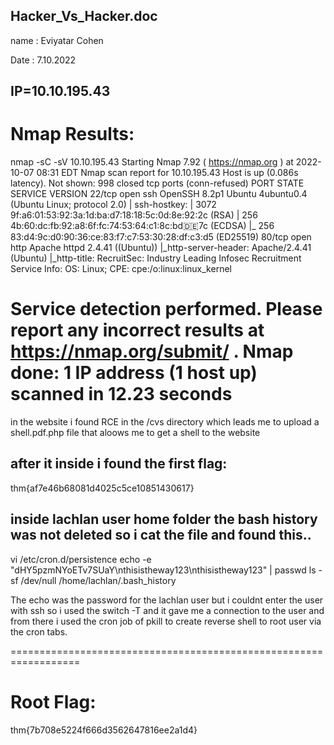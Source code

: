 Hacker_Vs_Hacker.doc
--------------------------

name : Eviyatar Cohen

Date : 7.10.2022

IP=10.10.195.43
----------------------------------------

Nmap Results:
===============
nmap -sC -sV 10.10.195.43 
Starting Nmap 7.92 ( https://nmap.org ) at 2022-10-07 08:31 EDT
Nmap scan report for 10.10.195.43
Host is up (0.086s latency).
Not shown: 998 closed tcp ports (conn-refused)
PORT   STATE SERVICE VERSION
22/tcp open  ssh     OpenSSH 8.2p1 Ubuntu 4ubuntu0.4 (Ubuntu Linux; protocol 2.0)
| ssh-hostkey: 
|   3072 9f:a6:01:53:92:3a:1d:ba:d7:18:18:5c:0d:8e:92:2c (RSA)
|   256 4b:60:dc:fb:92:a8:6f:fc:74:53:64:c1:8c:bd:de:7c (ECDSA)
|_  256 83:d4:9c:d0:90:36:ce:83:f7:c7:53:30:28:df:c3:d5 (ED25519)
80/tcp open  http    Apache httpd 2.4.41 ((Ubuntu))
|_http-server-header: Apache/2.4.41 (Ubuntu)
|_http-title: RecruitSec: Industry Leading Infosec Recruitment
Service Info: OS: Linux; CPE: cpe:/o:linux:linux_kernel

Service detection performed. Please report any incorrect results at https://nmap.org/submit/ .
Nmap done: 1 IP address (1 host up) scanned in 12.23 seconds
==================================================================

in the website i found RCE in the /cvs directory which leads me to upload a shell.pdf.php file that aloows me to get a shell to the website

after it inside i found the first flag:
-----------------------------------------
thm{af7e46b68081d4025c5ce10851430617}

inside lachlan user home folder the bash history was not deleted so i cat the file and found this..
----------------------------------------------------------------
vi /etc/cron.d/persistence
echo -e "dHY5pzmNYoETv7SUaY\nthisistheway123\nthisistheway123" | passwd
ls -sf /dev/null /home/lachlan/.bash_history

The echo was the password for the lachlan user but i couldnt enter the user with ssh so i used the switch -T and it gave me a connection to the user and from there i used the cron job of pkill to create reverse shell to root user via the cron tabs.

==================================================================

Root Flag:
===========
thm{7b708e5224f666d3562647816ee2a1d4}